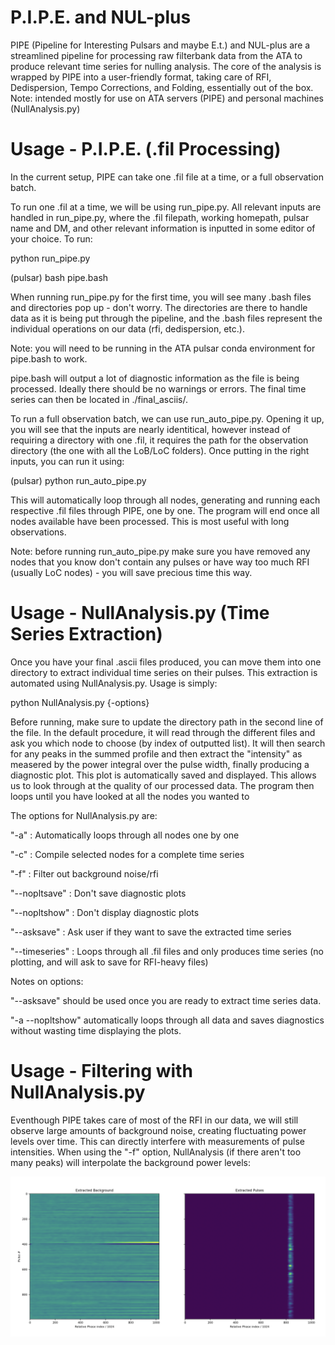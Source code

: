 # P.I.P.E. and NUL-plus

PIPE (Pipeline for Interesting Pulsars and maybe E.t.) and NUL-plus are a streamlined pipeline for processing raw filterbank data from the ATA to produce relevant time series for nulling analysis. The core of the analysis is wrapped by PIPE into a user-friendly format, taking care of RFI, Dedispersion, Tempo Corrections, and Folding, essentially out of the box. Note: intended mostly for use on ATA servers (PIPE) and personal machines (NullAnalysis.py)

# Usage - P.I.P.E. (.fil Processing)

In the current setup, PIPE can take one .fil file at a time, or a full observation batch. 

To run one .fil at a time, we will be using run_pipe.py. All relevant inputs are handled in run_pipe.py, where the .fil filepath, working homepath, pulsar name and DM, and other relevant information is inputted in some editor of your choice. To run:

  python run_pipe.py
  
  (pulsar) bash pipe.bash

When running run_pipe.py for the first time, you will see many .bash files and directories pop up - don't worry. The directories are there to handle data as it is being put through the pipeline, and the .bash files represent the individual operations on our data (rfi, dedispersion, etc.). 

Note: you will need to be running in the ATA pulsar conda environment for pipe.bash to work.

pipe.bash will output a lot of diagnostic information as the file is being processed. Ideally there should be no warnings or errors. The final time series can then be located in ./final_asciis/.

To run a full observation batch, we can use run_auto_pipe.py. Opening it up, you will see that the inputs are nearly identitical, however instead of requiring a directory with one .fil, it requires the path for the observation directory (the one with all the LoB/LoC folders). Once putting in the right inputs, you can run it using:

(pulsar) python run_auto_pipe.py

This will automatically loop through all nodes, generating and running each respective .fil files through PIPE, one by one. The program will end once all nodes available have been processed. This is most useful with long observations. 

Note: before running run_auto_pipe.py make sure you have removed any nodes that you know don't contain any pulses or have way too much RFI (usually LoC nodes) - you will save precious time this way.

# Usage - NullAnalysis.py (Time Series Extraction)

Once you have your final .ascii files produced, you can move them into one directory to extract individual time series on their pulses. This extraction is automated using NullAnalysis.py. Usage is simply:

python NullAnalysis.py {-options}

Before running, make sure to update the directory path in the second line of the file. In the default procedure, it will read through the different files and ask you which node to choose (by index of outputted list). It will then search for any peaks in the summed profile and then extract the "intensity" as measered by the power integral over the pulse width, finally producing a diagnostic plot. This plot is automatically saved and displayed. This allows us to look through at the quality of our processed data. The program then loops until you have looked at all the nodes you wanted to

The options for NullAnalysis.py are:

"-a" : Automatically loops through all nodes one by one

"-c" : Compile selected nodes for a complete time series

"-f" : Filter out background noise/rfi

"--nopltsave" : Don't save diagnostic plots

"--nopltshow" : Don't display diagnostic plots

"--asksave" : Ask user if they want to save the extracted time series

"--timeseries" : Loops through all .fil files and only produces time series (no plotting, and will ask to save for RFI-heavy files)


Notes on options:

"--asksave" should be used once you are ready to extract time series data.

"-a --nopltshow" automatically loops through all data and saves diagnostics without wasting time displaying the plots.

# Usage - Filtering with NullAnalysis.py

Eventhough PIPE takes care of most of the RFI in our data, we will still observe large amounts of background noise, creating fluctuating power levels over time. This can directly interfere with measurements of pulse intensities. When using the "-f" option, NullAnalysis (if there aren't too many peaks) will interpolate the background power levels:

![alt text](https://github.com/FelixWeber02/P.I.P.E.-and-NUL-plus/blob/main/README_Images/Good_Back_Inter.png?raw=true)
